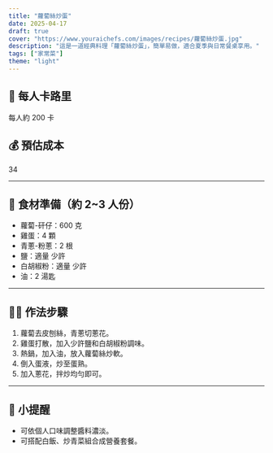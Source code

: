 ```yaml
---
title: "蘿蔔絲炒蛋"
date: 2025-04-17
draft: true
cover: "https://www.youraichefs.com/images/recipes/蘿蔔絲炒蛋.jpg"
description: "這是一道經典料理「蘿蔔絲炒蛋」，簡單易做，適合夏季與日常餐桌享用。"
tags: ["家常菜"]
theme: "light"
---
```


## 🥄 每人卡路里  
每人約 200 卡

## 💰 預估成本  
34

---

## 🧾 食材準備（約 2~3 人份）

- 蘿蔔-矸仔：600 克
- 雞蛋：4 顆
- 青蔥-粉蔥：2 根
- 鹽：適量 少許
- 白胡椒粉：適量 少許
- 油：2 湯匙

---

## 👩‍🍳 作法步驟

1. 蘿蔔去皮刨絲，青蔥切蔥花。
2. 雞蛋打散，加入少許鹽和白胡椒粉調味。
3. 熱鍋，加入油，放入蘿蔔絲炒軟。
4. 倒入蛋液，炒至蛋熟。
5. 加入蔥花，拌炒均勻即可。

---

## 📝 小提醒

- 可依個人口味調整醬料濃淡。
- 可搭配白飯、炒青菜組合成營養套餐。
